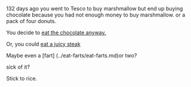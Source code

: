 132 days ago you went to Tesco to buy marshmallow
but end up buying chocolate because you had not enough money to buy marshmallow.
or a pack of four donuts.

You decide to [eat the chocolate anyway.](../youre-fine/youre-fine.md)

Or, you could [eat a juicy steak](../rib-eye/rib-eye.md)

Maybe even a [fart] (../eat-farts/eat-farts.md)or two?

sick of it?

Stick to rice.  